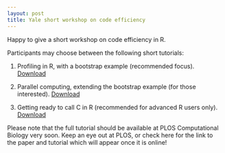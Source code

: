 ```yaml
---
layout: post
title: Yale short workshop on code efficiency
---
```


Happy to give a short workshop on code efficiency in R.

Participants may choose between the following short tutorials:

1. Profiling in R, with a bootstrap example (recommended focus). [Download](https://github.com/MarcoDVisser/aprof/blob/gh-pages/pdfs/IntroProfiling&Optimization.pdf?raw=true)

2. Parallel computing, extending the bootstrap example (for those interested). [Download](https://github.com/MarcoDVisser/aprof/blob/gh-pages/pdfs/IntroParallelComputingR.pdf?raw=true)

3. Getting ready to call C in R (recommended for advanced R users only). [Download](https://github.com/MarcoDVisser/aprof/blob/gh-pages/pdfs/IntroExtendingRwithC.pdf?raw=true)

Please note that the full tutorial should be available at PLOS Computational Biology very soon. Keep an eye out at PLOS, or check here for the link to the paper and tutorial which will appear once it is online!




